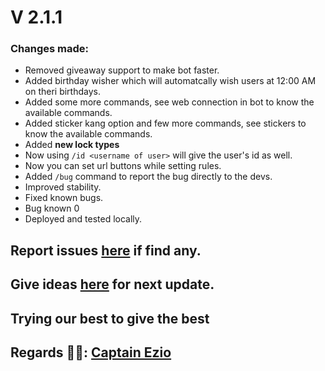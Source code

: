 # V 2.1.1
### Changes made:
- Removed giveaway support to make bot faster.
- Added birthday wisher which will automatcally wish users at 12:00 AM on theri birthdays.
- Added some more commands, see web connection in bot to know the available commands.
- Added sticker kang option and few more commands, see stickers to know the available commands.
- Added **new lock types**
- Now using `/id <username of user>` will give the user's id as well.
- Now you can set url buttons while setting rules.
- Added `/bug` command to report the bug directly to the devs.
- Improved stability. 
- Fixed known bugs.
- Bug known 0
- Deployed and tested locally.

## Report issues [here](https://github.com/Badhacker98/BadGroup_Bot) if find any.

## Give ideas [here](https://github.com/Badhacker98/BadGroup_Bot) for next update.

## Trying our best to give the best

## Regards 🧑‍💻: [Captain Ezio](https://github.com/Badhacker98/BadGroup_Bot)
